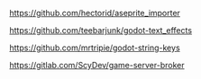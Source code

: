 https://github.com/hectorid/aseprite_importer

https://github.com/teebarjunk/godot-text_effects

https://github.com/mrtripie/godot-string-keys

https://gitlab.com/ScyDev/game-server-broker

